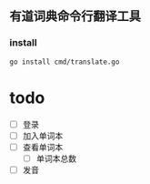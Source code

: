 ## 有道词典命令行翻译工具

### install
```shell
go install cmd/translate.go
```
# todo
- [ ] 登录
- [ ] 加入单词本
- [ ] 查看单词本
    - [ ] 单词本总数
- [ ] 发音
